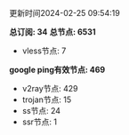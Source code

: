 更新时间2024-02-25 09:54:19

**总订阅: 34**
**总节点: 6531**
- vless节点: 7

**google ping有效节点: 469**
- v2ray节点: 429
- trojan节点: 15
- ss节点: 24
- ssr节点: 1
